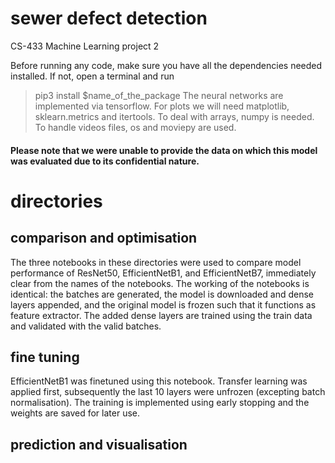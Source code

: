 # sewer defect detection
CS-433 Machine Learning project 2

Before running any code, make sure you have all the dependencies needed installed.
If not, open a terminal and run
> pip3 install $name_of_the_package
The neural networks are implemented via tensorflow.
For plots we will need matplotlib, sklearn.metrics and itertools.
To deal with arrays, numpy is needed.
To handle videos files, os and moviepy are used.

#### Please note that we were unable to provide the data on which this model was evaluated due to its confidential nature.

# directories
## comparison and optimisation
The three notebooks in these directories were used to compare model performance of ResNet50, EfficientNetB1, and EfficientNetB7, immediately clear from the names of the notebooks. The working of the notebooks is identical: the batches are generated, the model is downloaded and dense layers appended, and the original model is frozen such that it functions as feature extractor. The added dense layers are trained using the train data and validated with the valid batches.

## fine tuning
EfficientNetB1 was finetuned using this notebook. Transfer learning was applied first, subsequently the last 10 layers were unfrozen (excepting batch normalisation). The training is implemented using early stopping and the weights are saved for later use.

## prediction and visualisation

